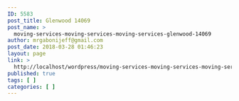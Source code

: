 ```yaml
---
ID: 5583
post_title: Glenwood 14069
post_name: >
  moving-services-moving-services-moving-services-glenwood-14069
author: mrgabonijeff@gmail.com
post_date: 2018-03-28 01:46:23
layout: page
link: >
  http://localhost/wordpress/moving-services-moving-services-moving-services-glenwood-14069/
published: true
tags: [ ]
categories: [ ]
---
```

